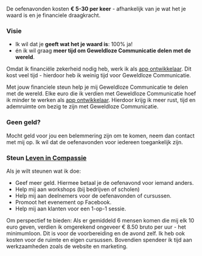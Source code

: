 
De oefenavonden kosten **&euro; 5-30 per keer** - afhankelijk van je wat het je waard is en je financiele draagkracht.

### Visie

* Ik wil dat je **geeft wat het je waard is**: 100% ja!
* én ik wil graag **meer tijd om Geweldloze Communicatie delen met de wereld**. 

Omdat ik financiële zekerheid nodig heb, werk ik als [app ontwikkelaar](http://www.madebymark.nl). Dit kost veel tijd - hierdoor heb ik weinig tijd voor Geweldloze Communicatie.

Met jouw financiele steun help je mij Geweldloze Communicatie te delen met de wereld. Elke euro die ik verdien met Geweldloze Communicatie hoef ik minder te werken als [app ontwikkelaar](http://www.madebymark.nl). Hierdoor krijg ik meer rust, tijd en ademruimte om bezig te zijn met Geweldloze Communicatie.

### Geen geld?

Mocht geld voor jou een belemmering zijn om te komen, neem dan contact met mij op. Ik wil dat de oefenavonden voor iedereen toegankelijk zijn.

### Steun <a href="/">Leven in Compassie</a>

Als je wilt steunen wat ik doe:

* Geef meer geld. Hiermee betaal je de oefenavond voor iemand anders. 
* Help mij aan workshops (bij bedrijven of scholen)
* Help mij aan deelnemers voor de oefenavonden of cursussen.
* Promoot het evenement op Facebook.
* Help mij aan klanten voor een 1-op-1 sessie.

Om perspectief te bieden: Als er gemiddeld 6 mensen komen die mij elk 10 euro geven, verdien ik omgerekend ongeveer &euro; 8.50 bruto per uur - het minimumloon. Dit is voor de voorbereiding en de avond zelf. Ik heb ook kosten voor de ruimte en eigen cursussen. Bovendien spendeer ik tijd aan werkzaamheden zoals de website en marketing.
